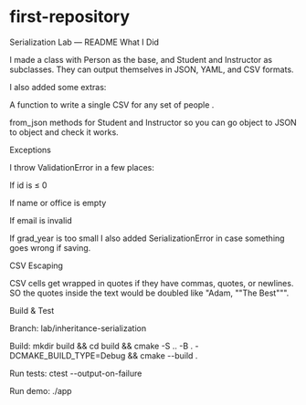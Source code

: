 # first-repository
Serialization Lab — README
What I Did

I made a class with Person as the base, and Student and Instructor as subclasses.
They can output themselves in JSON, YAML, and CSV formats.

I also added some extras:

A function to write a single CSV for any set of people .

from_json methods for Student and Instructor so you can go object to JSON to object and check it works.

Exceptions

I throw ValidationError in a few places:

If id is ≤ 0

If name or office is empty

If email is invalid

If grad_year is too small
I also added SerializationError in case something goes wrong if saving.

CSV Escaping

CSV cells get wrapped in quotes if they have commas, quotes, or newlines.
SO the quotes inside the text would be doubled like "Adam, ""The Best""".

Build & Test

Branch: lab/inheritance-serialization

Build: mkdir build && cd build && cmake -S .. -B . -DCMAKE_BUILD_TYPE=Debug && cmake --build .

Run tests: ctest --output-on-failure

Run demo: ./app